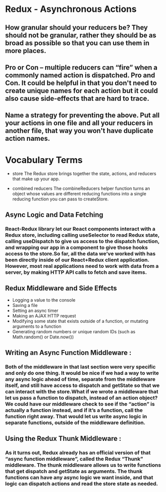 # Redux - Asynchronous Actions

##  How granular should your reducers be? They should not be granular, rather they should be as broad as possible so that you can use them in more places.

##  Pro or Con – multiple reducers can “fire” when a commonly named action is dispatched. Pro and Con. It could be helpful in that you don't need to create unique names for each action but it could also cause side-effects that are hard to trace.

##  Name a strategy for preventing the above. Put all your actions in one file and all your reducers in another file, that way you won't have duplicate action names.

# Vocabulary Terms
- store The Redux store brings together the state, actions, and reducers that make up your app.

- combined reducers The combineReducers helper function turns an object whose values are different reducing functions into a single reducing function you can pass to createStore.

## Async Logic and Data Fetching
### React-Redux library let our React components interact with a Redux store, including calling useSelector to read Redux state, calling useDispatch to give us access to the dispatch function, and wrapping our app in a <Provider> component to give those hooks access to the store.So far, all the data we’ve worked with has been directly inside of our React+Redux client application. However, most real applications need to work with data from a server, by making HTTP API calls to fetch and save items.

## Redux Middleware and Side Effects
- Logging a value to the console
- Saving a file
- Setting an async timer
- Making an AJAX HTTP request
- Modifying some state that exists outside of a function, or mutating arguments to a function
- Generating random numbers or unique random IDs (such as Math.random() or Date.now())
## Writing an Async Function Middleware :
### Both of the middleware in that last section were very specific and only do one thing. It would be nice if we had a way to write any async logic ahead of time, separate from the middleware itself, and still have access to dispatch and getState so that we can interact with the store.What if we wrote a middleware that let us pass a function to dispatch, instead of an action object? We could have our middleware check to see if the “action” is actually a function instead, and if it’s a function, call the function right away. That would let us write async logic in separate functions, outside of the middleware definition.

## Using the Redux Thunk Middleware :
### As it turns out, Redux already has an official version of that “async function middleware”, called the Redux “Thunk” middleware. The thunk middleware allows us to write functions that get dispatch and getState as arguments. The thunk functions can have any async logic we want inside, and that logic can dispatch actions and read the store state as needed.